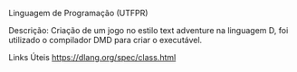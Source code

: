 Linguagem de Programação (UTFPR)

Descrição:
  Criação de um jogo no estilo text adventure na linguagem D, foi utilizado o compilador
  DMD para criar o executável.


Links Úteis 
  https://dlang.org/spec/class.html
